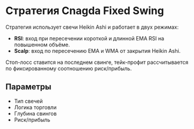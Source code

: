 # Стратегия Cnagda Fixed Swing

Стратегия использует свечи Heikin Ashi и работает в двух режимах:
- **RSI**: вход при пересечении короткой и длинной EMA RSI на повышенном объёме.
- **Scalp**: вход по пересечению EMA и WMA от закрытия Heikin Ashi.

Стоп-лосс ставится на последнем свинге, тейк-профит рассчитывается по фиксированному соотношению риск/прибыль.

## Параметры
- Тип свечей
- Логика торговли
- Глубина свингов
- Риск/прибыль
